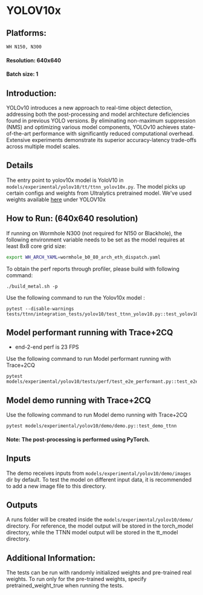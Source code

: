 # YOLOV10x

## Platforms:
    WH N150, N300

#### Resolution: 640x640
#### Batch size: 1

## Introduction:
YOLOv10 introduces a new approach to real-time object detection, addressing both the post-processing and model architecture deficiencies found in previous YOLO versions. By eliminating non-maximum suppression (NMS) and optimizing various model components, YOLOv10 achieves state-of-the-art performance with significantly reduced computational overhead. Extensive experiments demonstrate its superior accuracy-latency trade-offs across multiple model scales.

## Details
The entry point to yolov10x model is YoloV10 in `models/experimental/yolov10/tt/ttnn_yolov10x.py`. The
model picks up certain configs and weights from Ultralytics pretrained model. We've used weights available [here](https://docs.ultralytics.com/models/yolov10/#performance) under YOLOV10x

## How to Run: (640x640 resolution)
If running on Wormhole N300 (not required for N150 or Blackhole), the following environment variable needs to be set as the model requires at least 8x8 core grid size:
```sh
export WH_ARCH_YAML=wormhole_b0_80_arch_eth_dispatch.yaml
```
To obtain the perf reports through profiler, please build with following command:
```
./build_metal.sh -p
```

Use the following command to run the Yolov10x model :

```
pytest --disable-warnings tests/ttnn/integration_tests/yolov10/test_ttnn_yolov10.py::test_yolov10x
```

## Model performant running with Trace+2CQ
- end-2-end perf is 23 FPS <br>

Use the following command to run Model performant running with Trace+2CQ

```
pytest models/experimental/yolov10/tests/perf/test_e2e_performant.py::test_e2e_performant
```

## Model demo running with Trace+2CQ

Use the following command to run Model demo running with Trace+2CQ

```
pytest models/experimental/yolov10/demo/demo.py::test_demo_ttnn
```

#### Note: The post-processing is performed using PyTorch.

## Inputs
The demo receives inputs from `models/experimental/yolov10/demo/images` dir by default. To test the model on different input data, it is recommended to add a new image file to this directory.
## Outputs
A runs folder will be created inside the `models/experimental/yolov10/demo/` directory. For reference, the model output will be stored in the torch_model directory, while the TTNN model output will be stored in the tt_model directory.

## Additional Information:
The tests can be run with  randomly initialized weights and pre-trained real weights.  To run only for the pre-trained weights, specify pretrained_weight_true when running the tests.
